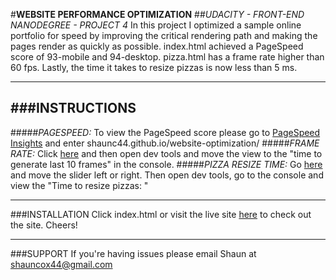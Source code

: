 #**WEBSITE PERFORMANCE OPTIMIZATION**
##*UDACITY - FRONT-END NANODEGREE - PROJECT 4*
In this project I optimized a sample online portfolio for speed by 
improving the critical rendering path and making the pages render 
as quickly as possible. index.html achieved a PageSpeed score of 
93-mobile and 94-desktop. pizza.html has a frame rate higher than 
60 fps. Lastly, the time it takes to resize pizzas is now less than 5 ms.

---------------------------------------------------------------------
###INSTRUCTIONS
---------------------------------------------------------------------
#####*PAGESPEED:*
To view the PageSpeed score please go to [PageSpeed Insights](https://developers.google.com/speed/pagespeed/insights/) and enter shaunc44.github.io/website-optimization/
#####*FRAME RATE:*
Click [here](http://shaunc44.github.io/website-optimization/views/pizza.html) 
and then open dev tools and move the view to the "time to generate 
last 10 frames" in the console.
#####*PIZZA RESIZE TIME:*
Go [here](shaunc44.github.io/website-optimization/views/pizza.html) 
and move the slider left or right.  Then open dev tools, go to 
the console and view the "Time to resize pizzas: "

---------------------------------------------------------------------
###INSTALLATION
Click index.html or visit the live site [here](shaunc44.github.io/website-optimization/) to check out the site. Cheers!

---------------------------------------------------------------------
###SUPPORT
If you're having issues please email Shaun at shauncox44@gmail.com